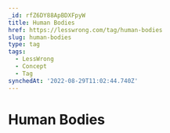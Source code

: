 ```yaml
---
_id: rfZ6DY88ApBDXFpyW
title: Human Bodies
href: https://lesswrong.com/tag/human-bodies
slug: human-bodies
type: tag
tags:
  - LessWrong
  - Concept
  - Tag
synchedAt: '2022-08-29T11:02:44.740Z'
---
```


# Human Bodies
